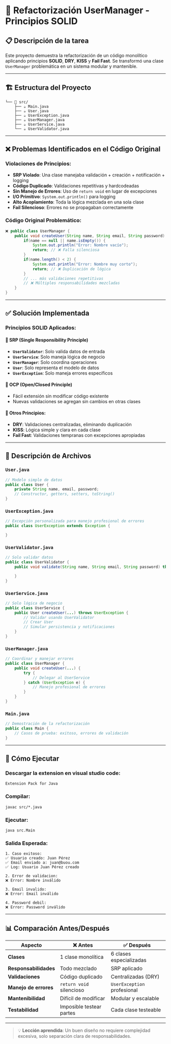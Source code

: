 # 🔧 Refactorización UserManager - Principios SOLID

## 📋 Descripción de la tarea

Este proyecto demuestra la refactorización de un código monolítico aplicando principios **SOLID**, **DRY**, **KISS** y **Fail Fast**. Se transformó una clase `UserManager` problemática en un sistema modular y mantenible.

---

## 🏗️ Estructura del Proyecto

```
└── 📁 src/
    ├── ☕ Main.java
    ├── ☕ User.java
    ├── ☕ UserException.java
    ├── ☕ UserManager.java
    ├── ☕ UserService.java
    └── ☕ UserValidator.java
```

---

## ❌ Problemas Identificados en el Código Original

### **Violaciones de Principios:**
- **SRP Violado**: Una clase manejaba validación + creación + notificación + logging
- **Código Duplicado**: Validaciones repetitivas y hardcodeadas
- **Sin Manejo de Errores**: Uso de `return void` en lugar de excepciones
- **I/O Primitivo**: `System.out.println()` para logging
- **Alto Acoplamiento**: Toda la lógica mezclada en una sola clase
- **Fail Silencioso**: Errores no se propagaban correctamente

### **Código Original Problemático:**
```java
❌ public class UserManager {
    public void createUser(String name, String email, String password) {
        if(name == null || name.isEmpty()) {
            System.out.println("Error: Nombre vacío");
            return; // ❌ Falla silenciosa
        }
        if(name.length() < 2) {
            System.out.println("Error: Nombre muy corto");
            return; // ❌ Duplicación de lógica
        }
        // ... más validaciones repetitivas
        // ❌ Múltiples responsabilidades mezcladas
    }
}
```

---

## ✅ Solución Implementada

### **Principios SOLID Aplicados:**

#### 🎯 **SRP (Single Responsibility Principle)**
- **`UserValidator`**: Solo valida datos de entrada
- **`UserService`**: Solo maneja lógica de negocio  
- **`UserManager`**: Solo coordina operaciones
- **`User`**: Solo representa el modelo de datos
- **`UserException`**: Solo maneja errores específicos

#### 🔄 **OCP (Open/Closed Principle)**
- Fácil extensión sin modificar código existente
- Nuevas validaciones se agregan sin cambios en otras clases

#### 🔄 **Otros Principios:**
- **DRY**: Validaciones centralizadas, eliminando duplicación
- **KISS**: Lógica simple y clara en cada clase
- **Fail Fast**: Validaciones tempranas con excepciones apropiadas

---

## 📁 Descripción de Archivos

### **`User.java`**
```java
// Modelo simple de datos
public class User {
    private String name, email, password;
    // Constructor, getters, setters, toString()
}
```

### **`UserException.java`**
```java
// Excepción personalizada para manejo profesional de errores
public class UserException extends Exception {

}
```

### **`UserValidator.java`**
```java
// Solo validar datos
public class UserValidator {
    public void validate(String name, String email, String password) throws UserException {

    }
}
```

### **`UserService.java`**
```java
// Solo lógica de negocio
public class UserService {
    public User createUser(...) throws UserException {
        // Validar usando UserValidator
        // Crear User
        // Simular persistencia y notificaciones
    }
}
```

### **`UserManager.java`**
```java
// Coordinar y manejar errores
public class UserManager {
    public void createUser(...) {
        try {
            // Delegar al UserService
        } catch (UserException e) {
            // Manejo profesional de errores
        }
    }
}
```

### **`Main.java`**
```java
// Demostración de la refactorización
public class Main {
    // Casos de prueba: exitoso, errores de validación
}
```

---

## 🚀 Cómo Ejecutar
### **Descargar la extension en visual studio code:**
```
Extension Pack for Java
```

### **Compilar:**
```
javac src/*.java
```

### **Ejecutar:**
```
java src.Main
```

### **Salida Esperada:**
```
1. Caso exitoso:
✅ Usuario creado: Juan Pérez
✅ Email enviado a: juan@buou.com
✅ Log: Usuario Juan Pérez creado

2. Error de validacion:
❌ Error: Nombre inválido

3. Email invalido:
❌ Error: Email inválido

4. Password debil:
❌ Error: Password inválido
```

---

## 📊 Comparación Antes/Después

| **Aspecto** | **❌ Antes** | **✅ Después** |
|-------------|--------------|----------------|
| **Clases** | 1 clase monolítica | 6 clases especializadas |
| **Responsabilidades** | Todo mezclado | SRP aplicado |
| **Validaciones** | Código duplicado | Centralizadas (DRY) |
| **Manejo de errores** | `return void` silencioso | `UserException` profesional |
| **Mantenibilidad** | Difícil de modificar | Modular y escalable |
| **Testabilidad** | Imposible testear partes | Cada clase testeable |

---

> 💡 **Lección aprendida**: Un buen diseño no requiere complejidad excesiva, solo separación clara de responsabilidades.

